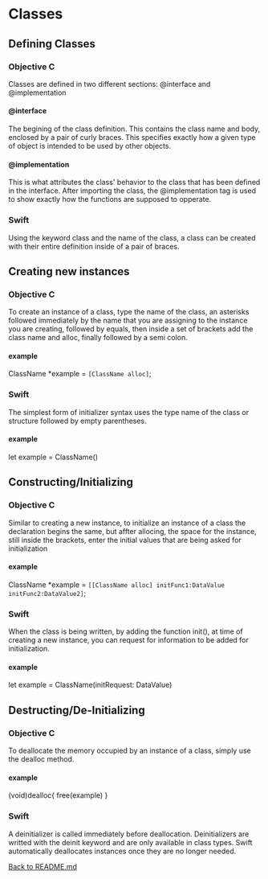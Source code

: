 # Classes

## Defining Classes

### Objective C 

Classes are defined in two different sections: @interface and @implementation

#### @interface
The begining of the class definition. This contains the class name and body, enclosed by a pair of curly braces.
This specifies exactly how a given type of object is intended to be used by other objects.

#### @implementation
This is what attributes the class' behavior to the class that has been defined in the interface. After importing the class, the @implementation tag is used to show exactly how the functions are supposed to opperate.

### Swift
Using the keyword class and the name of the class, a class can be created with their entire definition inside of a pair of braces.

## Creating new instances

### Objective C 
To create an instance of a class, type the name of the class, an asterisks followed immediately by the name that you are assigning to the instance you are creating, followed by equals, then inside a set of brackets add the class name and alloc, finally followed by a semi colon.

#### example
ClassName *example = `[ClassName alloc]`;

### Swift
The simplest form of initializer syntax uses the type name of the class or structure followed by empty parentheses.

#### example
let example = ClassName()

## Constructing/Initializing

### Objective C 
Similar to creating a new instance, to initialize an instance of a class the declaration begins the same, but affter allocing, the space for the instance, still inside the brackets, enter the initial values that are being asked for initialization

#### example
ClassName *example = `[[ClassName alloc] initFunc1:DataValue initFunc2:DataValue2]`;

### Swift
When the class is being written, by adding the function init(), at time of creating a new instance, you can request for information to be added for initialization.

#### example
let example = ClassName(initRequest: DataValue)

## Destructing/De-Initializing

### Objective C 
To deallocate the memory occupied by an instance of a class, simply use the dealloc method.

#### example
(void)dealloc{
  free(example)
}

### Swift
A deinitializer is called immediately before deallocation. Deinitializers are writted with the deinit keyword and are only available in class types. Swift automatically deallocates instances once they are no longer needed.

[Back to README.md](/README.md)
